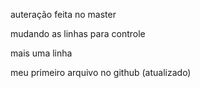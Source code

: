 auteração feita no master

mudando as linhas para controle 

mais uma linha 

meu primeiro arquivo no github (atualizado)